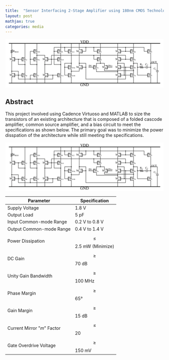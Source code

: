 ```yaml
---
title:  "Sensor Interfacing 2-Stage Amplifier using 180nm CMOS Technology"
layout: post
mathjax: true
categories: media
---
```


![2-Stage Architecture](/assets/images/2stageampsch.png)

## Abstract

This project involved using Cadence Virtuoso and MATLAB to size the transistors of an existing architecture that is composed of a folded cascode amplifier, common source amplifier, and a bias circuit to meet the specifications as shown below. The primary goal was to minimize the power disspation of the architecture while still meeting the specifications.

![2-Stage Architecture](/assets/images/2stageampsch.png)



| Parameter                  | Specification             | 
|----------------------------|---------------------------|
| Supply Voltage             | 1.8 V                     | 
| Output Load                | 5 pF                      |
| Input Common-mode Range    | 0.2 V to 0.8 V            | 
| Output Common-mode Range   | 0.4 V to 1.4 V            | 
| Power Dissipation          | $$\le$$ 2.5 mW (Minimize) |
| DC Gain                    | $$\ge$$ 70 dB             |
| Unity Gain Bandwidth       | $$\ge$$ 100 MHz           |
| Phase Margin               | $$\ge$$ 65°               |
| Gain Margin                | $$\ge$$ 15 dB             |
| Current Mirror "_m_" Factor| $$\le$$ 20                |
| Gate Overdrive Voltage     | $$\ge$$ 150 mV            |






